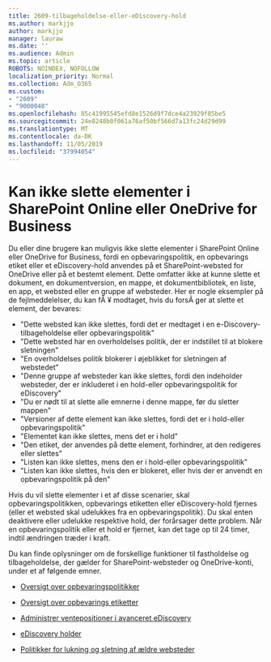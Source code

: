 ```yaml
---
title: 2609-tilbageholdelse-eller-eDiscovery-hold
ms.author: markjjo
author: markjjo
manager: lauraw
ms.date: ''
ms.audience: Admin
ms.topic: article
ROBOTS: NOINDEX, NOFOLLOW
localization_priority: Normal
ms.collection: Adm_O365
ms.custom:
- "2609"
- "9000048"
ms.openlocfilehash: 85c41995545efd8e1526d9f7dce4a23929f85be5
ms.sourcegitcommit: 24e8248b0f061a76af50bf566d7a13fc24d29d99
ms.translationtype: MT
ms.contentlocale: da-DK
ms.lasthandoff: 11/05/2019
ms.locfileid: "37994054"
---
```

# <a name="unable-to-delete-items-in-sharepoint-online-or-onedrive-for-business"></a>Kan ikke slette elementer i SharePoint Online eller OneDrive for Business

Du eller dine brugere kan muligvis ikke slette elementer i SharePoint Online eller OneDrive for Business, fordi en opbevaringspolitik, en opbevarings etiket eller et eDiscovery-hold anvendes på et SharePoint-websted for OneDrive eller på et bestemt element. Dette omfatter ikke at kunne slette et dokument, en dokumentversion, en mappe, et dokumentbibliotek, en liste, en app, et websted eller en gruppe af websteder. Her er nogle eksempler på de fejlmeddelelser, du kan fÃ ¥ modtaget, hvis du forsÃ ̧ger at slette et element, der bevares:

- "Dette websted kan ikke slettes, fordi det er medtaget i en e-Discovery-tilbageholdelse eller opbevaringspolitik"
- "Dette websted har en overholdelses politik, der er indstillet til at blokere sletningen"
- "En overholdelses politik blokerer i øjeblikket for sletningen af webstedet"
- "Denne gruppe af websteder kan ikke slettes, fordi den indeholder websteder, der er inkluderet i en hold-eller opbevaringspolitik for eDiscovery"
- "Du er nødt til at slette alle emnerne i denne mappe, før du sletter mappen"
- "Versioner af dette element kan ikke slettes, fordi det er i hold-eller opbevaringspolitik"
- "Elementet kan ikke slettes, mens det er i hold"
- "Den etiket, der anvendes på dette element, forhindrer, at den redigeres eller slettes"
- "Listen kan ikke slettes, mens den er i hold-eller opbevaringspolitik"
- "Listen kan ikke slettes, hvis den er blokeret, eller hvis der er anvendt en opbevaringspolitik på den"

Hvis du vil slette elementer i et af disse scenarier, skal opbevaringspolitikken, opbevarings etiketten eller eDiscovery-hold fjernes (eller et websted skal udelukkes fra en opbevaringspolitik). Du skal enten deaktivere eller udelukke respektive hold, der forårsager dette problem. Når en opbevaringspolitik eller et hold er fjernet, kan det tage op til 24 timer, indtil ændringen træder i kraft. 

Du kan finde oplysninger om de forskellige funktioner til fastholdelse og tilbageholdelse, der gælder for SharePoint-websteder og OneDrive-konti, under et af følgende emner.

- [Oversigt over opbevaringspolitikker](https://docs.microsoft.com/microsoft-365/compliance/retention-policies)

- [Oversigt over opbevarings etiketter](https://docs.microsoft.com/microsoft-365/compliance/labels)

- [Administrer ventepositioner i avanceret eDiscovery](https://docs.microsoft.com/microsoft-365/compliance/managing-holds)

- [eDiscovery holder](https://docs.microsoft.com/microsoft-365/compliance/ediscovery-cases#step-4-place-content-locations-on-hold)

- [Politikker for lukning og sletning af ældre websteder](https://support.office.com/article/Use-policies-for-site-closure-and-deletion-A8280D82-27FD-48C5-9ADF-8A5431208BA5)
